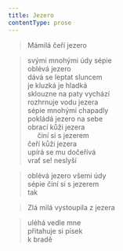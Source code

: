```yaml
---
title: Jezero
contentType: prose
---
```


> Mámilá čeří jezero

  

> svými mnohými údy sépie  
> oblévá jezero  
> dává se leptat sluncem  
> je kluzká je hladká  
> sklouzne na paty vychází  
> rozhrnuje vodu jezera  
> sépie mnohými chapadly  
> pokládá jezero na sebe  
> obrací kůži jezera  
>      činí si s jezerem  
> čeří kůži jezera  
> upírá se mu dočeřívá  
> vrať se! neslyší

  

> oblévá jezero všemi údy  
> sépie činí si s jezerem  
> tak

  

> Zlá milá vystoupila z jezera

  

> uléhá vedle mne  
> přitahuje si písek  
> k bradě
